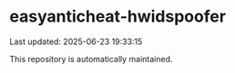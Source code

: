 # easyanticheat-hwidspoofer

Last updated: 2025-06-23 19:33:15

This repository is automatically maintained.
